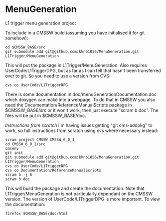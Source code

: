 MenuGeneration
==============

L1 trigger menu generation project

To include in a CMSSW build (assuming you have initialised it for git somehow):

    cd $CMSSW_BASE/src
    git submodule add git@github.com:kknb1056/MenuGeneration.git L1Trigger/MenuGeneration
    
This will put the package in L1Trigger/MenuGeneration. Also requires UserCode/L1TriggerDPG, but as far as I can tell that hasn't been transferred over to git. So you need to use a version from CVS:

    cvs co UserCode/L1TriggerDPG

There is some documentation in doc/menuGenerationDocumentation.doc which doxygen can make into a webpage. To do that in CMSSW you also need the Documentation/ReferenceManualScripts package in $CMSSW_BASE/src or it won't work, then just execute "scram b doc". The files will be put in $CMSSW_BASE/doc.

*Instructions from scratch*
I'm having issues getting "git cms-addpkg" to work, so full instructions from scratch using cvs where necessary instead:

    scram project CMSSW CMSSW_6_0_1
    cd CMSSW_6_0_1/src
    cmsenv
    git init
    git submodule add git@github.com:kknb1056/MenuGeneration.git L1Trigger/MenuGeneration
    cvs co UserCode/L1TriggerDPG
    cvs co Documentation/ReferenceManualScripts
    scram b -j 6
    scram b doc
    
This will build the package and create the documentation. Note that L1Trigger/MenuGeneration is not particularly dependant on the CMSSW version. The version of UserCode/L1TriggerDPG is more important. To view the documentation:

    firefox $CMSSW_BASE/doc/html
